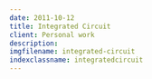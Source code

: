 ```yaml
---
date: 2011-10-12
title: Integrated Circuit
client: Personal work
description:
imgfilename: integrated-circuit
indexclassname: integratedcircuit
---
```


<img srcset="/img/integrated-circuit-1x.png 1x, /img/integrated-circuit-2x.png 2x">

